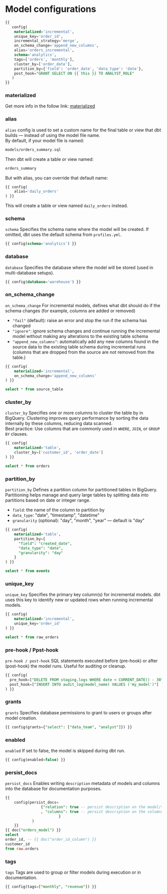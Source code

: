 # Model configurations
```sql
{{
   config(
    materialized='incremental',
    unique_key='order_id',
    incremental_strategy='merge',
    on_schema_change='append_new_columns',
    alias='orders_incremental',
    schema='analytics',
    tags=['orders', 'monthly'],
    cluster_by=['order_date'],
    partition_by={'field': 'order_date', 'data_type': 'date'},
    post_hook="GRANT SELECT ON {{ this }} TO ANALYST_ROLE"
   ) 
}}
```

### materialized
Get more info in the follow link: [materialized](definition/threads.md)

### alias
`alias` config is used to set a custom name for the final table or view that dbt builds — instead of using the model file name. <br>
By default, if your model file is named:
```bash
models/orders_summary.sql
```
Then dbt will create a table or view named:
```bash
orders_summary
```
But with alias, you can override that default name:
```sql
{{ config(
    alias='daily_orders'
) }}
```
This will create a table or view named `daily_orders` instead.

### schema 
`schema` Specifies the schema name where the model will be created. If omitted, dbt uses the default schema from `profiles.yml`.
```sql
{{ config(schema='analytics') }}
```

### database
`database` Specifies the database where the model will be stored (used in multi-database setups).
```sql
{{ config(database='warehouse') }}
```

### on_schema_change
`on_schema_change` For incremental models, defines what dbt should do if the schema changes (for example, columns are added or removed) <br>
* `"fail"` (default): raise an error and stop the run if the schema has changed
* `"ignore"`: ignore schema changes and continue running the incremental model without making any alterations to the existing table schema
* `"append_new_columns"`: automatically add any new columns found in the source data to the existing table schema during incremental runs (columns that are dropped from the source are not removed from the table.)
```sql
{{ config(
    materialized='incremental',
    on_schema_change='append_new_columns'
) }}

select * from source_table
```

### cluster_by
`cluster_by` Specifies one or more columns to cluster the table by in BigQuery. Clustering improves query performance by sorting the data internally by these columns, reducing data scanned.<br>
Best practice: Use columns that are commonly used in `WHERE`, `JOIN`, or `GROUP BY` clauses.
```sql
{{ config(
    materialized='table',
    cluster_by=['customer_id', 'order_date']
) }}

select * from orders
```

### partition_by
`partition_by` Defines a partition column for partitioned tables in BigQuery. Partitioning helps manage and query large tables by splitting data into partitions based on date or integer range.<br>
* `field`: the name of the column to partition by
* `data_type`: "date", "timestamp", "datetime"
* `granularity` (optional): "day", "month", "year" — default is "day"
```sql
{{ config(
    materialized='table',
    partition_by={
      "field": "created_date",
      "data_type": "date", 
      "granularity": "day"
    }
) }}

select * from events
```

### unique_key
`unique_key` Specifies the primary key column(s) for incremental models. dbt uses this key to identify new or updated rows when running incremental models.

```sql
{{ config(
    materialized='incremental',
    unique_key='order_id'
) }}

select * from raw_orders
```

### pre-hook / Ppst-hook
`pre-hook / post-hook` 	SQL statements executed before (pre-hook) or after (post-hook) the model runs. Useful for auditing or cleanup.
```sql
{{ config(
  pre_hook=["DELETE FROM staging.logs WHERE date < CURRENT_DATE() - 30"],
  post_hook=["INSERT INTO audit_log(model_name) VALUES ('my_model')"]
) }}
```

### grants
`grants` Specifies database permissions to grant to users or groups after model creation.
```sql
{{ config(grants={"select": ["data_team", "analyst"]}) }}
```

### enabled
`enabled` If set to false, the model is skipped during dbt run.
```sql
{{ config(enabled=false) }}

```

### persist_docs
`persist_docs` Enables writing `description` metadata of models and columns into the database for documentation purposes.
```sql
{{ 
    config(persist_docs=
                {"relation": true -- persist description on the model/table/view
                , "columns": true -- persist description on the columns
                        }
            )
    }}
{{ doc("orders_model") }}
select
order_id, -- {{ doc("order_id_column") }}
customer_id
from raw.orders
```

### tags
`tags` Tags are used to group or filter models during execution or in documentation.
```sql
{{ config(tags=["monthly", "revenue"]) }}
```